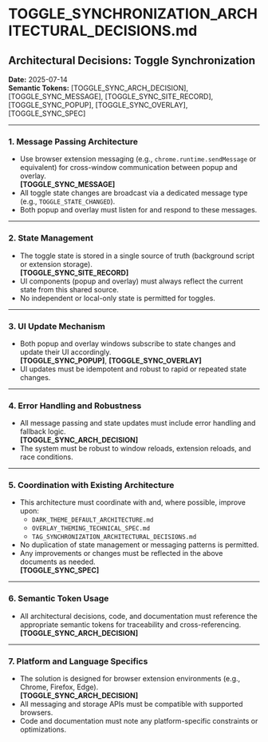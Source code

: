 # TOGGLE_SYNCHRONIZATION_ARCHITECTURAL_DECISIONS.md

## Architectural Decisions: Toggle Synchronization

**Date:** 2025-07-14  
**Semantic Tokens:** [TOGGLE_SYNC_ARCH_DECISION], [TOGGLE_SYNC_MESSAGE], [TOGGLE_SYNC_SITE_RECORD], [TOGGLE_SYNC_POPUP], [TOGGLE_SYNC_OVERLAY], [TOGGLE_SYNC_SPEC]

---

### 1. Message Passing Architecture
- Use browser extension messaging (e.g., `chrome.runtime.sendMessage` or equivalent) for cross-window communication between popup and overlay.  
  **[TOGGLE_SYNC_MESSAGE]**
- All toggle state changes are broadcast via a dedicated message type (e.g., `TOGGLE_STATE_CHANGED`).
- Both popup and overlay must listen for and respond to these messages.

---

### 2. State Management
- The toggle state is stored in a single source of truth (background script or extension storage).  
  **[TOGGLE_SYNC_SITE_RECORD]**
- UI components (popup and overlay) must always reflect the current state from this shared source.
- No independent or local-only state is permitted for toggles.

---

### 3. UI Update Mechanism
- Both popup and overlay windows subscribe to state changes and update their UI accordingly.  
  **[TOGGLE_SYNC_POPUP]**, **[TOGGLE_SYNC_OVERLAY]**
- UI updates must be idempotent and robust to rapid or repeated state changes.

---

### 4. Error Handling and Robustness
- All message passing and state updates must include error handling and fallback logic.  
  **[TOGGLE_SYNC_ARCH_DECISION]**
- The system must be robust to window reloads, extension reloads, and race conditions.

---

### 5. Coordination with Existing Architecture
- This architecture must coordinate with and, where possible, improve upon:
  - `DARK_THEME_DEFAULT_ARCHITECTURE.md`
  - `OVERLAY_THEMING_TECHNICAL_SPEC.md`
  - `TAG_SYNCHRONIZATION_ARCHITECTURAL_DECISIONS.md`
- No duplication of state management or messaging patterns is permitted.
- Any improvements or changes must be reflected in the above documents as needed.  
  **[TOGGLE_SYNC_SPEC]**

---

### 6. Semantic Token Usage
- All architectural decisions, code, and documentation must reference the appropriate semantic tokens for traceability and cross-referencing.  
  **[TOGGLE_SYNC_ARCH_DECISION]**

---

### 7. Platform and Language Specifics
- The solution is designed for browser extension environments (e.g., Chrome, Firefox, Edge).  
  **[TOGGLE_SYNC_ARCH_DECISION]**
- All messaging and storage APIs must be compatible with supported browsers.
- Code and documentation must note any platform-specific constraints or optimizations. 